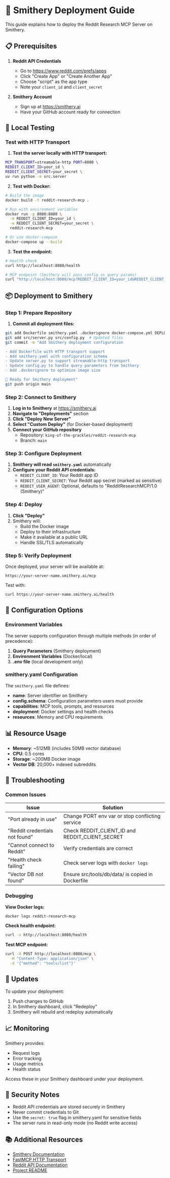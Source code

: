 # 🚀 Smithery Deployment Guide

This guide explains how to deploy the Reddit Research MCP Server on Smithery.

## 📋 Prerequisites

1. **Reddit API Credentials**
   - Go to https://www.reddit.com/prefs/apps
   - Click "Create App" or "Create Another App"
   - Choose "script" as the app type
   - Note your `client_id` and `client_secret`

2. **Smithery Account**
   - Sign up at https://smithery.ai
   - Have your GitHub account ready for connection

## 🧪 Local Testing

### Test with HTTP Transport

1. **Test the server locally with HTTP transport:**
```bash
MCP_TRANSPORT=streamable-http PORT=8080 \
REDDIT_CLIENT_ID=your_id \
REDDIT_CLIENT_SECRET=your_secret \
uv run python -m src.server
```

2. **Test with Docker:**
```bash
# Build the image
docker build -t reddit-research-mcp .

# Run with environment variables
docker run -p 8080:8080 \
  -e REDDIT_CLIENT_ID=your_id \
  -e REDDIT_CLIENT_SECRET=your_secret \
  reddit-research-mcp

# Or use docker-compose
docker-compose up --build
```

3. **Test the endpoint:**
```bash
# Health check
curl http://localhost:8080/health

# MCP endpoint (Smithery will pass config as query params)
curl "http://localhost:8080/mcp?REDDIT_CLIENT_ID=your_id&REDDIT_CLIENT_SECRET=your_secret"
```

## 📦 Deployment to Smithery

### Step 1: Prepare Repository

1. **Commit all deployment files:**
```bash
git add Dockerfile smithery.yaml .dockerignore docker-compose.yml DEPLOYMENT.md
git add src/server.py src/config.py  # Updated files
git commit -m "Add Smithery deployment configuration

- Add Dockerfile with HTTP transport support
- Add smithery.yaml with configuration schema
- Update server.py to support streamable-http transport
- Update config.py to handle query parameters from Smithery
- Add .dockerignore to optimize image size

🚀 Ready for Smithery deployment"
git push origin main
```

### Step 2: Connect to Smithery

1. **Log in to Smithery** at https://smithery.ai
2. **Navigate to "Deployments"** section
3. **Click "Deploy New Server"**
4. **Select "Custom Deploy"** (for Docker-based deployment)
5. **Connect your GitHub repository**
   - Repository: `king-of-the-grackles/reddit-research-mcp`
   - Branch: `main`

### Step 3: Configure Deployment

1. **Smithery will read `smithery.yaml`** automatically
2. **Configure your Reddit API credentials:**
   - `REDDIT_CLIENT_ID`: Your Reddit app ID
   - `REDDIT_CLIENT_SECRET`: Your Reddit app secret (marked as sensitive)
   - `REDDIT_USER_AGENT`: Optional, defaults to "RedditResearchMCP/1.0 (Smithery)"

### Step 4: Deploy

1. **Click "Deploy"**
2. Smithery will:
   - Build the Docker image
   - Deploy to their infrastructure
   - Make it available at a public URL
   - Handle SSL/TLS automatically

### Step 5: Verify Deployment

Once deployed, your server will be available at:
```
https://your-server-name.smithery.ai/mcp
```

Test with:
```bash
curl https://your-server-name.smithery.ai/health
```

## 🔧 Configuration Options

### Environment Variables

The server supports configuration through multiple methods (in order of precedence):

1. **Query Parameters** (Smithery deployment)
2. **Environment Variables** (Docker/local)
3. **.env file** (local development only)

### smithery.yaml Configuration

The `smithery.yaml` file defines:
- **name**: Server identifier on Smithery
- **config.schema**: Configuration parameters users must provide
- **capabilities**: MCP tools, prompts, and resources
- **deployment**: Docker settings and health checks
- **resources**: Memory and CPU requirements

## 📊 Resource Usage

- **Memory**: ~512MB (includes 50MB vector database)
- **CPU**: 0.5 cores
- **Storage**: ~200MB Docker image
- **Vector DB**: 20,000+ indexed subreddits

## 🐛 Troubleshooting

### Common Issues

| Issue | Solution |
|-------|----------|
| "Port already in use" | Change PORT env var or stop conflicting service |
| "Reddit credentials not found" | Check REDDIT_CLIENT_ID and REDDIT_CLIENT_SECRET |
| "Cannot connect to Reddit" | Verify credentials are correct |
| "Health check failing" | Check server logs with `docker logs` |
| "Vector DB not found" | Ensure src/tools/db/data/ is copied in Dockerfile |

### Debugging

**View Docker logs:**
```bash
docker logs reddit-research-mcp
```

**Check health endpoint:**
```bash
curl -v http://localhost:8080/health
```

**Test MCP endpoint:**
```bash
curl -X POST http://localhost:8080/mcp \
  -H "Content-Type: application/json" \
  -d '{"method": "tools/list"}'
```

## 🔄 Updates

To update your deployment:

1. Push changes to GitHub
2. In Smithery dashboard, click "Redeploy"
3. Smithery will rebuild and redeploy automatically

## 📈 Monitoring

Smithery provides:
- Request logs
- Error tracking
- Usage metrics
- Health status

Access these in your Smithery dashboard under your deployment.

## 🔐 Security Notes

- Reddit API credentials are stored securely in Smithery
- Never commit credentials to Git
- Use the `secret: true` flag in smithery.yaml for sensitive fields
- The server runs in read-only mode (no Reddit write access)

## 📚 Additional Resources

- [Smithery Documentation](https://smithery.ai/docs)
- [FastMCP HTTP Transport](https://github.com/modelcontextprotocol/python-sdk#streamable-http-transport)
- [Reddit API Documentation](https://www.reddit.com/dev/api)
- [Project README](README.md)